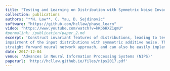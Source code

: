 ```yaml
---
title: "Testing and Learning on Distribution with Symmetric Noise Invariance"
collection: publications
authors: "**H. Law**, C. Yau, D. Sejdinovic"
software: "https://github.com/hcllaw/phase_learn"
video: "https://www.youtube.com/watch?v=kKpbHXZ1qmU"
#permalink: /publication/paper_2.md
excerpt: 'Construct invariant features of distributions, leading to testing and learning algorithms robust to the
impairment of the input distributions with symmetric additive noise. These features lend themselves to a
straight forward neural network approach, and can also be easily implemented in many algorithms.'
date: 2017-12-04
venue: 'Advances in Neural Information Processing Systems (NIPS)'
paperurl: 'http://hcllaw.github.io/files/nips2017.pdf'
---
```

